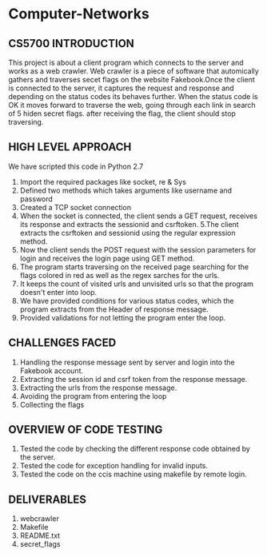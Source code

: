 # Computer-Networks
CS5700
INTRODUCTION
---------------------
This project is about a client program which connects to the server and works as a web crawler. Web crawler is a piece of software that automically gathers
and traverses secet flags on the website Fakebook.Once the client is connected to the server, it captures the request and response and depending on the status
codes its behaves further. When the status code is OK it moves forward to traverse the web, going through each link in search of 5 hiden secret flags. after
receiving the flag, the client should stop traversing.

HIGH LEVEL APPROACH
-------------------------------
We have scripted this code in Python 2.7
1. Import the required packages like socket, re & Sys
2. Defined two methods which takes arguments like username and password
3. Created a TCP socket connection
4. When the socket is connected, the client sends a GET request, receives its response and extracts the sessionid and csrftoken.
5.The client extracts the csrftoken and sessionid using the regular expression method.
6. Now the client sends the POST request with the session parameters for login and receives the login page using GET method.
7. The program starts traversing on the received page searching for the flags colored in red as well as the regex sarches for the urls.
8. It keeps the count of visited urls and unvisited urls so that the program doesn't enter into loop.
9. We have provided conditions for various status codes, which the program extracts from the Header of response message.
10. Provided validations for not letting the program enter the loop.


CHALLENGES FACED
---------------------------
1. Handling the response message sent by server and login into the Fakebook account.
2. Extracting the session id and csrf token from the response message.
3. Extracting the urls from the response message.
4. Avoiding the program from entering the loop
5. Collecting the flags

OVERVIEW OF CODE TESTING
---------------------------------------
1. Tested the code by checking the different response code obtained by the server.
2. Tested the code for exception handling for invalid inputs.
3. Tested the code on the ccis machine using makefile by remote login.

DELIVERABLES
-------------------
1. webcrawler
2. Makefile
3. README.txt
4. secret_flags
